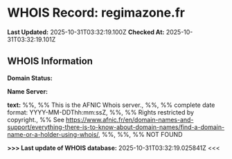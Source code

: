 # WHOIS Record: regimazone.fr

**Last Updated:** 2025-10-31T03:32:19.100Z
**Checked At:** 2025-10-31T03:32:19.101Z

## WHOIS Information

**Domain Status:** 

**Name Server:** 

**text:** %%, %% This is the AFNIC Whois server., %%, %% complete date format: YYYY-MM-DDThh:mm:ssZ, %%, %% Rights restricted by copyright., %% See https://www.afnic.fr/en/domain-names-and-support/everything-there-is-to-know-about-domain-names/find-a-domain-name-or-a-holder-using-whois/, %%, %%, %% NOT FOUND

**>>> Last update of WHOIS database:** 2025-10-31T03:32:19.025841Z <<<

